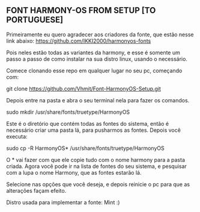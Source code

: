 ## FONT HARMONY-OS FROM SETUP [TO PORTUGUESE]

Primeiramente eu quero agradecer aos criadores da fonte, que estão nesse link abaixo:
https://github.com/IKKI2000/harmonyos-fonts

Pois neles estão todas as variantes da harmony, e esse é somente um passo a passo de
como instalar na sua distro linux, usando o necessário.

Comece clonando esse repo em qualquer lugar no seu pc, começando com:

git clone https://github.com/Vhmit/Font-HarmonyOS-Setup.git

Depois entre na pasta e abra o seu terminal nela para fazer os comandos.

sudo mkdir /usr/share/fonts/truetype/HarmonyOS

Este é o diretório que contém todas as fontes do sistema, então é necessário criar uma 
pasta lá, para pusharmos as fontes. Depois você executa:

sudo cp -R HarmonyOS* /usr/share/fonts/truetype/HarmonyOS

O * vai fazer com que ele copie tudo com o nome harmony para a pasta criada.
Agora você pode ir na lista de fontes do seu sistema, e pesquisar com a lupa o nome
Harmony, que as fontes estarão lá.

Selecione nas opções que você deseja, e depois reinicie o pc para que as alterações façam efeito.

Distro usada para implementar a fonte: Mint :)
